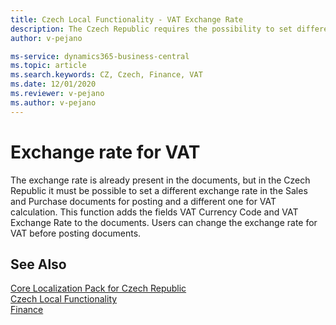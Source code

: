 ```yaml
---
title: Czech Local Functionality - VAT Exchange Rate
description: The Czech Republic requires the possibility to set different exchange rates for posting and VAT in sales and purchase documents. This feature adds the VAT Currency Code and VAT Exchange Rate fields in documents in the Czech version of Business Central.
author: v-pejano

ms-service: dynamics365-business-central
ms.topic: article
ms.search.keywords: CZ, Czech, Finance, VAT
ms.date: 12/01/2020
ms.reviewer: v-pejano
ms.author: v-pejano
---
```


# Exchange rate for VAT

The exchange rate is already present in the documents, but in the Czech Republic it must be possible to set a different exchange rate in the Sales and Purchase documents for posting and a different one for VAT calculation. This function adds the fields VAT Currency Code and VAT Exchange Rate to the documents.  Users can change the exchange rate for VAT before posting documents.

## See Also

[Core Localization Pack for Czech Republic](ui-extensions-core-localization-pack-cz.md)  
[Czech Local Functionality](czech-local-functionality.md)  
[Finance](../../finance.md)

